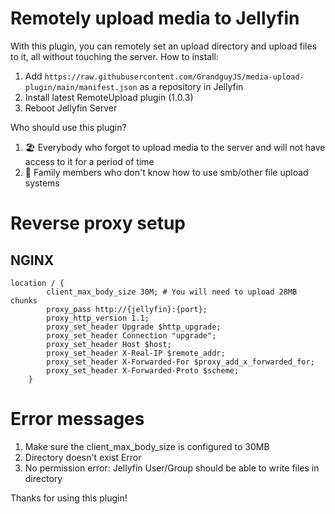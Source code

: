 # Remotely upload media to Jellyfin
With this plugin, you can remotely set an upload directory and upload files to it, all without touching the server.
How to install:
1. Add `https://raw.githubusercontent.com/GrandguyJS/media-upload-plugin/main/manifest.json` as a repository in Jellyfin
2. Install latest RemoteUpload plugin (1.0.3)
3. Reboot Jellyfin Server

Who should use this plugin?
1. 🏖️ Everybody who forgot to upload media to the server and will not have access to it for a period of time
2. 🤷 Family members who don't know how to use smb/other file upload systems

# Reverse proxy setup
## NGINX
```
location / {  
        client_max_body_size 30M; # You will need to upload 28MB chunks
        proxy_pass http://{jellyfin}:{port};
        proxy_http_version 1.1;
        proxy_set_header Upgrade $http_upgrade;
        proxy_set_header Connection "upgrade";
        proxy_set_header Host $host;
        proxy_set_header X-Real-IP $remote_addr;
        proxy_set_header X-Forwarded-For $proxy_add_x_forwarded_for;
        proxy_set_header X-Forwarded-Proto $scheme;
    }
```

# Error messages
1. Make sure the client_max_body_size is configured to 30MB
2. Directory doesn't exist Error
3. No permission error: Jellyfin User/Group should be able to write files in directory

Thanks for using this plugin!


